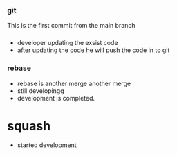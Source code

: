 ### git

This is the first commit from the main branch

###

*   developer updating the exsist code
*   after updating the code he will push the code in to git
### rebase

*  rebase is another merge another merge
*  still developingg
* development is completed.

#  squash

*  started development